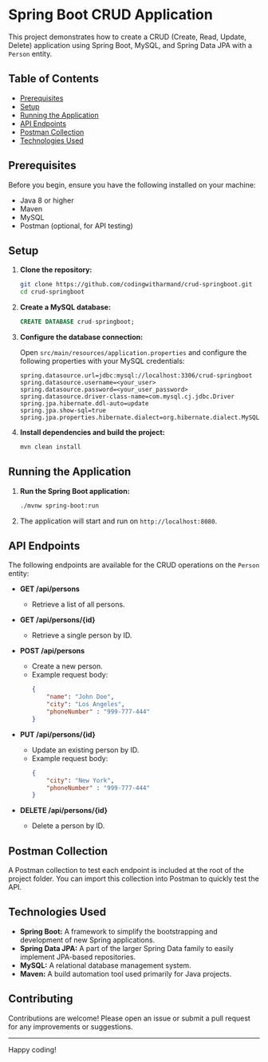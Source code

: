 # Spring Boot CRUD Application

This project demonstrates how to create a CRUD (Create, Read, Update, Delete) application using Spring Boot, MySQL, and Spring Data JPA with a `Person` entity.

## Table of Contents

- [Prerequisites](#prerequisites)
- [Setup](#setup)
- [Running the Application](#running-the-application)
- [API Endpoints](#api-endpoints)
- [Postman Collection](#postman-collection)
- [Technologies Used](#technologies-used)

## Prerequisites

Before you begin, ensure you have the following installed on your machine:

- Java 8 or higher
- Maven
- MySQL
- Postman (optional, for API testing)

## Setup

1. **Clone the repository:**

    ```sh
    git clone https://github.com/codingwitharmand/crud-springboot.git
    cd crud-springboot
    ```

2. **Create a MySQL database:**

    ```sql
    CREATE DATABASE crud-springboot;
    ```

3. **Configure the database connection:**

   Open `src/main/resources/application.properties` and configure the following properties with your MySQL credentials:

    ```properties
   spring.datasource.url=jdbc:mysql://localhost:3306/crud-springboot
   spring.datasource.username=<your_user>
   spring.datasource.password=<your_user_password>
   spring.datasource.driver-class-name=com.mysql.cj.jdbc.Driver
   spring.jpa.hibernate.ddl-auto=update
   spring.jpa.show-sql=true
   spring.jpa.properties.hibernate.dialect=org.hibernate.dialect.MySQLDialect
    ```

4. **Install dependencies and build the project:**

    ```sh
    mvn clean install
    ```

## Running the Application

1. **Run the Spring Boot application:**

    ```sh
    ./mvnw spring-boot:run
    ```

2. The application will start and run on `http://localhost:8080`.

## API Endpoints

The following endpoints are available for the CRUD operations on the `Person` entity:

- **GET /api/persons**
    - Retrieve a list of all persons.

- **GET /api/persons/{id}**
    - Retrieve a single person by ID.

- **POST /api/persons**
    - Create a new person.
    - Example request body:
      ```json
      {
          "name": "John Doe",
          "city": "Los Angeles",
          "phoneNumber" : "999-777-444"
      }
      ```

- **PUT /api/persons/{id}**
    - Update an existing person by ID.
    - Example request body:
      ```json
      {
          "city": "New York",
          "phoneNumber" : "999-777-444"
      }
      ```

- **DELETE /api/persons/{id}**
    - Delete a person by ID.

## Postman Collection

A Postman collection to test each endpoint is included at the root of the project folder. You can import this collection into Postman to quickly test the API.

## Technologies Used

- **Spring Boot:** A framework to simplify the bootstrapping and development of new Spring applications.
- **Spring Data JPA:** A part of the larger Spring Data family to easily implement JPA-based repositories.
- **MySQL:** A relational database management system.
- **Maven:** A build automation tool used primarily for Java projects.

## Contributing

Contributions are welcome! Please open an issue or submit a pull request for any improvements or suggestions.


---

Happy coding!

